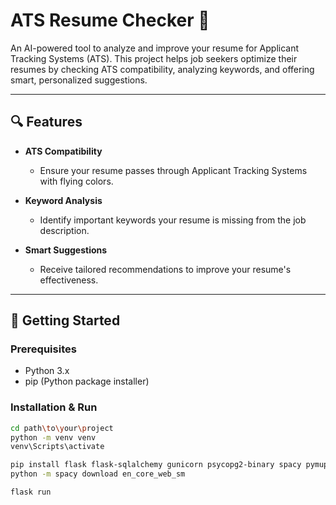 # ATS Resume Checker 📝

An AI-powered tool to analyze and improve your resume for Applicant Tracking Systems (ATS). This project helps job seekers optimize their resumes by checking ATS compatibility, analyzing keywords, and offering smart, personalized suggestions.

---

## 🔍 Features

- **ATS Compatibility**
  - Ensure your resume passes through Applicant Tracking Systems with flying colors.

- **Keyword Analysis**
  - Identify important keywords your resume is missing from the job description.

- **Smart Suggestions**
  - Receive tailored recommendations to improve your resume's effectiveness.

---

## 🚀 Getting Started

### Prerequisites
- Python 3.x
- pip (Python package installer)

### Installation & Run

```bash
cd path\to\your\project
python -m venv venv
venv\Scripts\activate

pip install flask flask-sqlalchemy gunicorn psycopg2-binary spacy pymupdf scikit-learn email-validator werkzeug
python -m spacy download en_core_web_sm

flask run


